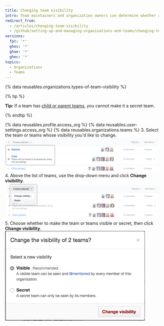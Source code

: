 ```yaml
---
title: Changing team visibility
intro: Team maintainers and organization owners can determine whether a team is *visible* or *secret*.
redirect_from:
  - /articles/changing-team-visibility
  - /github/setting-up-and-managing-organizations-and-teams/changing-team-visibility
versions:
  fpt: '*'
  ghes: '*'
  ghae: '*'
  ghec: '*'
topics:
  - Organizations
  - Teams
---
```


{% data reusables.organizations.types-of-team-visibility %}

{% tip %}

**Tip:** If a team has [child or parent teams](/articles/about-teams), you cannot make it a secret team.

{% endtip %}

{% data reusables.profile.access_org %}
{% data reusables.user-settings.access_org %}
{% data reusables.organizations.teams %}
3. Select the team or teams whose visibility you'd like to change.
  ![List of teams with two teams selected](/assets/images/help/teams/list-of-teams-selected.png)
4. Above the list of teams, use the drop-down menu and click **Change visibility**.
  ![Drop-down menu with option to change team visibility](/assets/images/help/teams/team-bulk-management-options.png)
5. Choose whether to make the team or teams visible or secret, then click **Change visibility**.
  ![Radio buttons for making a team visible or secret and Change visibility button](/assets/images/help/teams/select-and-confirm-new-visibility.png)
